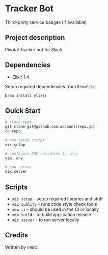 # Tracker Bot

Third-party service badges (if available)


## Project description

Pivotal Tracker bot for Slack.

## Dependencies

* Elixir 1.4

Setup required dependencies from `Brewfile`:
```bash
brew install elixir
```

## Quick Start

```bash
# clone repo
git clone git@github.com:account/repo.git
cd repo

# run setup script
mix setup

# configure ENV variables in .env
vim .env

# run server
mix server
```

## Scripts

* `mix setup` - setup required libraries and stuff
* `mix quality` - runs code style check tools
* `mix ci` - should be used in the CI or locally
* `mix build` - to build application release
* `mix server` - to run server locally

## Credits

Written by *neiro*.
